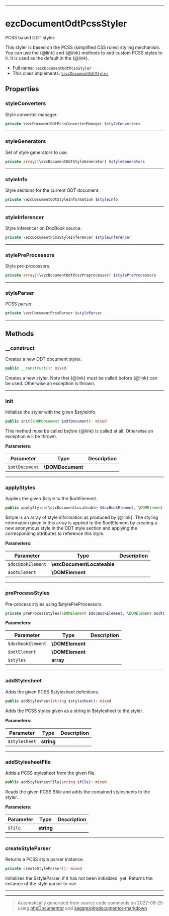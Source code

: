 ***

# ezcDocumentOdtPcssStyler

PCSS based ODT styler.

This styler is based on the PCSS (simplified CSS rules) styling mechanism.
You can use the {@link} and {@link}
methods to add custom PCSS styles to it. It is used as the default in the
{@link}.

* Full name: `\ezcDocumentOdtPcssStyler`
* This class implements:
[`\ezcDocumentOdtStyler`](./ezcDocumentOdtStyler.md)



## Properties


### styleConverters

Style converter manager.

```php
private \ezcDocumentOdtPcssConverterManager $styleConverters
```






***

### styleGenerators

Set of style generators to use.

```php
private array|(\ezcDocumentOdtStyleGenerator) $styleGenerators
```






***

### styleInfo

Style sections for the current ODT document.

```php
private \ezcDocumentOdtStyleInformation $styleInfo
```






***

### styleInferencer

Style inferencer on DocBook source.

```php
private \ezcDocumentPcssStyleInferencer $styleInferencer
```






***

### stylePreProcessors

Style pre-processors.

```php
private array|(\ezcDocumentOdtPcssPreprocessor) $stylePreProcessors
```






***

### styleParser

PCSS parser.

```php
private \ezcDocumentPcssParser $styleParser
```






***

## Methods


### __construct

Creates a new ODT document styler.

```php
public __construct(): mixed
```

Creates a new styler. Note that {@link} must be
called before {@link} can be used. Otherwise an exception
is thrown.









***

### init

Initialize the styler with the given $styleInfo.

```php
public init(\DOMDocument $odtDocument): mixed
```

This method *must* be called *before* {@link} is called
at all. Otherwise an exception will be thrown.






**Parameters:**

| Parameter | Type | Description |
|-----------|------|-------------|
| `$odtDocument` | **\DOMDocument** |  |




***

### applyStyles

Applies the given $style to the $odtElement.

```php
public applyStyles(\ezcDocumentLocateable $docBookElement, \DOMElement $odtElement): mixed
```

$style is an array of style information as produced by {@link}. The styling
information given in this array is applied to the $odtElement by
creating a new anonymous style in the ODT style section and applying the
corresponding attributes to reference this style.






**Parameters:**

| Parameter | Type | Description |
|-----------|------|-------------|
| `$docBookElement` | **\ezcDocumentLocateable** |  |
| `$odtElement` | **\DOMElement** |  |




***

### preProcessStyles

Pre-process styles using $stylePreProcessors.

```php
private preProcessStyles(\DOMElement $docBookElement, \DOMElement $odtElement, array $styles): array
```








**Parameters:**

| Parameter | Type | Description |
|-----------|------|-------------|
| `$docBookElement` | **\DOMElement** |  |
| `$odtElement` | **\DOMElement** |  |
| `$styles` | **array** |  |




***

### addStylesheet

Adds the given PCSS $stylesheet definitions.

```php
public addStylesheet(string $stylesheet): mixed
```

Adds the PCSS styles given as a string in $stylesheet to the styler.






**Parameters:**

| Parameter | Type | Description |
|-----------|------|-------------|
| `$stylesheet` | **string** |  |




***

### addStylesheetFile

Adds a PCSS stylesheet from the given file.

```php
public addStylesheetFile(string $file): mixed
```

Reads the given PCSS $file and adds the contained stylesheets to the
styler.






**Parameters:**

| Parameter | Type | Description |
|-----------|------|-------------|
| `$file` | **string** |  |




***

### createStyleParser

Returns a PCSS style parser instance.

```php
private createStyleParser(): mixed
```

Initializes the $styleParser, if it has not been initialized, yet. Returns
the instance of the style parser to use.









***


***
> Automatically generated from source code comments on 2022-06-25 using [phpDocumentor](http://www.phpdoc.org/) and [saggre/phpdocumentor-markdown](https://github.com/Saggre/phpDocumentor-markdown)
